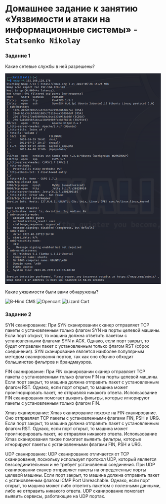 # Домашнее задание к занятию «Уязвимости и атаки на информационные системы» - `Statsenko Nikolay`

### Задание 1

Какие сетевые службы в ней разрешены?

![Task1](https://raw.githubusercontent.com/Pookson/sys-pattern-homework/main/img/13.1/hack1_task1.png)

Какие уязвимости были вами обнаружены?

![B-Hind CMS](https://www.exploit-db.com/exploits/12646)
![Opencart](https://www.exploit-db.com/exploits/15050)
![Lizard Cart](https://www.exploit-db.com/exploits/10695)

### Задание 2

SYN сканирование:
При SYN сканировании сканер отправляет TCP пакеты с установленным только флагом SYN на порты целевой машины. 
Если порт открыт, то машина должна ответить пакетом с установленными флагами SYN и ACK. Однако, если порт закрыт, то будет отправлен пакет с установленным только флагом RST (сброс соединения). 
SYN сканирование является наиболее популярным методом сканирования портов, так как оно обычно обходит большинство фильтров и брандмауэров.

FIN сканирование:
При FIN сканировании сканер отправляет TCP пакеты с установленным только флагом FIN на порты целевой машины. 
Если порт закрыт, то машина должна отправить пакет с установленным флагом RST. Однако, если порт открыт, то машина может проигнорировать пакет, не отправляя никакого ответа. 
Использование FIN сканирования помогает выявить фильтры, которые игнорируют пакеты с установленным только флагом FIN.

Xmas сканирование:
Xmas сканирование похоже на FIN сканирование. Оно отправляет TCP пакеты с установленными флагами FIN, PSH и URG. 
Если порт закрыт, то машина должна отправить пакет с установленным флагом RST. Однако, если порт открыт, то машина может проигнорировать пакет, не отправляя никакого ответа. 
Использование Xmas сканирования также помогает выявить фильтры, которые игнорируют пакеты с установленными флагами FIN, PSH и URG.

UDP сканирование:
UDP сканирование отличается от TCP сканирования, поскольку использует протокол UDP, который является безсоединительным и не требует установления соединения. 
При UDP сканировании сканер отправляет пакеты на определенные порты целевой машины. 
Если порт закрыт, то машина должна отправить пакет с установленным флагом ICMP Port Unreachable. Однако, если порт открыт, то машина может либо ответить пакетом с полезными данными, либо не отправить никакого ответа. 
UDP сканирование помогает выявить сервисы, работающие на UDP портах.

